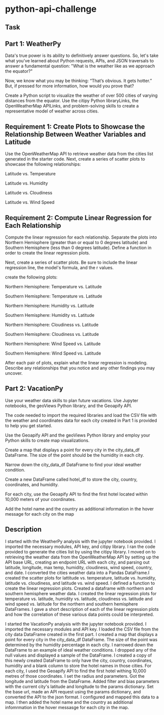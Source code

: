 # python-api-challenge

## Task

## Part 1: WeatherPy

Data's true power is its ability to definitively answer questions. So, let's take what you've learned about Python requests, APIs, and JSON traversals to answer a fundamental question: "What is the weather like as we approach the equator?"

Now, we know what you may be thinking: “That’s obvious. It gets hotter.” But, if pressed for more information, how would you prove that?

Create a Python script to visualize the weather of over 500 cities of varying distances from the equator. Use the citipy Python libraryLinks, the OpenWeatherMap APILinks, and problem-solving skills to create a representative model of weather across cities.

## Requirement 1: Create Plots to Showcase the Relationship Between Weather Variables and Latitude

Use the OpenWeatherMap API to retrieve weather data from the cities list generated in the starter code. Next, create a series of scatter plots to showcase the following relationships:

Latitude vs. Temperature

Latitude vs. Humidity

Latitude vs. Cloudiness

Latitude vs. Wind Speed

## Requirement 2: Compute Linear Regression for Each Relationship

Compute the linear regression for each relationship. Separate the plots into Northern Hemisphere (greater than or equal to 0 degrees latitude) and Southern Hemisphere (less than 0 degrees latitude). Define a function in order to create the linear regression plots.

Next, create a series of scatter plots. Be sure to include the linear regression line, the model's formula, and the r values.

create the following plots:

Northern Hemisphere: Temperature vs. Latitude

Southern Hemisphere: Temperature vs. Latitude

Northern Hemisphere: Humidity vs. Latitude

Southern Hemisphere: Humidity vs. Latitude

Northern Hemisphere: Cloudiness vs. Latitude

Southern Hemisphere: Cloudiness vs. Latitude

Northern Hemisphere: Wind Speed vs. Latitude

Southern Hemisphere: Wind Speed vs. Latitude

After each pair of plots, explain what the linear regression is modeling. Describe any relationships that you notice and any other findings you may uncover.

## Part 2: VacationPy

Use your weather data skills to plan future vacations. Use Jupyter notebooks, the geoViews Python library, and the Geoapify API.

The code needed to import the required libraries and load the CSV file with the weather and coordinates data for each city created in Part 1 is provided to help you get started.

Use the Geoapify API and the geoViews Python library and employ your Python skills to create map visualizations.

Create a map that displays a point for every city in the city_data_df DataFrame. The size of the point should be the humidity in each city.

Narrow down the city_data_df DataFrame to find your ideal weather condition.

Create a new DataFrame called hotel_df to store the city, country, coordinates, and humidity.

For each city, use the Geoapify API to find the first hotel located within 10,000 meters of your coordinates.

Add the hotel name and the country as additional information in the hover message for each city on the map

## Description

I started with the WeatherPy analysis with the jupyter notebook provided. I imported the necessary modules, API key, and citipy library. I ran the code provided to generate the cities list by using the citipy library. I moved on to retrieving the weather data from the OpenWeatherMap API by setting up the API base URL, creating an endpoint URL with each city, and parsing out latitude, longitude, max temp, humidity, cloudiness, wind speed, country, and date. I converted the cities weather data into a Pandas DataFrame.I created the scatter plots for lattitude vs. temperature, latitude vs. humidity, latitude vs. cloudiness, and latitude vs. wind speed. I defined a function to create the linear regression plots. Created a dataframe with northern and southern hemisphere weather data. I created the linear regression plots for temperature vs. latitude, humidity vs. latitude, cloudiness vs. latitude and wind speed vs. latitude for the northern and southern hemisphere DataFrames. I gave a short description of each of the linear regression plots and how the correlation of these various data points could be interpreted.

I started the VacationPy analysis with the jupyter notebook provided. I imported the necessary modules and API key. I loaded the CSV file from the city data DataFrame created in the first part. I created a map that displays a point for every city in the city_data_df DataFrame. The size of the point was determined by the humidity percentage in each city. I narrowed down the DataFrame to an example of ideal weather conditions. I dropped any of the null values and displayed a sample of the DataFrame. I created a copy of this newly created DataFrame to only have the city, country, coordinates, humidity and a blank column to store the hotel names in those cities. For each city, I used the Geoapify API to find the first hotel withing 10,000 metres of those coordinates. I set the radius and parameters. Got the longitude and latitude from the DataFrame. Added filter and bias parameters with the current city's latitude and longitude to the params dictionary. Set the base url, made an API request using the params dictionary, and converted the API to the json format. I configured and mapped this data to a map. I then added the hotel name and the country as additional infomrmation in the hover messasge for each city in the map.

